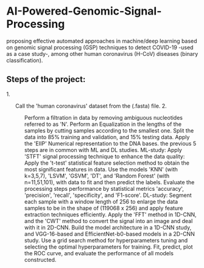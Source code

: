 # AI-Powered-Genomic-Signal-Processing
proposing effective automated approaches in machine/deep learning based on genomic signal processing (GSP) techniques to detect COVID-19 -used as a case study-, among other human coronavirus (H-CoV) diseases (binary classification).
## Steps of the project:
  
1.<ol> Call the 'human coronavirus' dataset from the (.fasta) file.
2.  <ol>Perform a filtration in data by removing ambiguous nucleotides referred to as 'N'.
  Perform an Equalization in the lengths of the samples by cutting samples according to the smallest one.
  Split the data into 85% training and validation, and 15% testing data.
  Apply the 'EIIP' Numerical representation to the DNA bases.
the previous 5 steps are in common with ML and DL studies.
  ML-study:
     Apply 'STFT' signal processing technique to enhance the data quality:
     Apply the 't-test' statistical feature selection method to obtain the most significant features in data.
     Use the models 'KNN' (with k=3,5,7), 'LSVM', 'GSVM', 'DT', and 'Random Forest' (with n=11,51,101), with data to fit and then predict the labels.
     Evaluate the processing steps performance by statistical metrics 'accuracy', 'precision', 'recall', 'specificity', and 'F1-score'.
  DL-study:
     Segment each sample with a window length of 256 to enlarge the data samples to be in the shape of (119068 x 256) and apply feature extraction techniques efficiently. 
     Apply the 'FFT' method in 1D-CNN, and the 'CWT' method to convert the signal into an image and deal with it in 2D-CNN.
     Build the model architecture in a 1D-CNN study, and VGG-16-based and EfficientNet-b0-based models in a 2D-CNN study.
     Use a grid search method for hyperparameters tuning and selecting the optimal hyperparameters for training.
     Fit, predict, plot the ROC curve, and evaluate the performance of all models constructed. 
     
     
     
    

